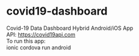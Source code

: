 # covid19-dashboard
Covid-19 Data Dashboard Hybrid Android/iOS App  
API: https://covid19api.com  
To run this app:  
ionic cordova run android
